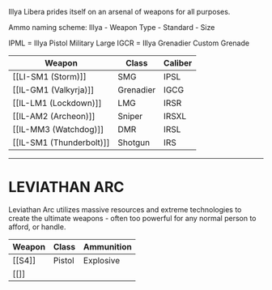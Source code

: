Illya Libera prides itself on an arsenal of weapons for all purposes.

Ammo naming scheme:
Illya - Weapon Type - Standard - Size

IPML = Illya Pistol Military Large
IGCR = Illya Grenadier Custom Grenade





| Weapon               | Class | Caliber |
| -------------------- | ----- | ------- |
| [[LI-SM1 (Storm)]]       | SMG  |     IPSL   |
| [[IL-GM1 (Valkyrja)]]    | Grenadier  | IGCG     |
| [[IL-LM1 (Lockdown)]]    | LMG   |   IRSR     |
| [[IL-AM2 (Archeon)]]     |  Sniper     |   IRSXL      |
| [[IL-MM3 (Watchdog)]]    |  DMR     |   IRSL      |
| [[IL-SM1 (Thunderbolt)]] |  Shotgun     |   IRS      |

----
# LEVIATHAN ARC
Leviathan Arc utilizes massive resources and extreme technologies to create the ultimate weapons - often too powerful for any normal person to afford, or handle.

| Weapon | Class | Ammunition | 
| ------ | ----- | ------- |
| [[S4]]  | Pistol  |   Explosive      |
| [[]]    |       |         |
